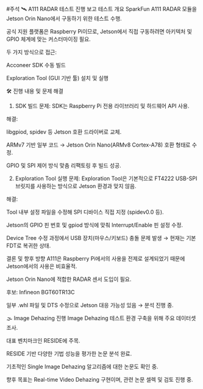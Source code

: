 

#주석
🛰 A111 RADAR 테스트 진행 보고
 테스트 개요
SparkFun A111 RADAR 모듈을 Jetson Orin Nano에서 구동하기 위한 테스트 수행.

공식 지원 플랫폼은 Raspberry Pi이므로, Jetson에서 직접 구동하려면 아키텍처 및 GPIO 체계에 맞는 커스터마이징 필요.

두 가지 방식으로 접근:

Acconeer SDK 수동 빌드

Exploration Tool (GUI 기반 툴) 설치 및 실행

🛠 진행 내용 및 문제 해결
1. SDK 빌드
문제: SDK는 Raspberry Pi 전용 라이브러리 및 하드웨어 API 사용.

해결:

libgpiod, spidev 등 Jetson 호환 드라이버로 교체.

ARMv7 기반 일부 코드 → Jetson Orin Nano(ARMv8 Cortex-A78) 호환 형태로 수정.

GPIO 및 SPI 제어 방식 맞춤 리팩토링 후 빌드 성공.

2. Exploration Tool 실행
문제: Exploration Tool은 기본적으로 FT4222 USB-SPI 브릿지를 사용하는 방식으로 Jetson 환경과 맞지 않음.

해결:

Tool 내부 설정 파일을 수정해 SPI 디바이스 직접 지정 (spidev0.0 등).

Jetson의 GPIO 핀 번호 및 gpiod 방식에 맞춰 Interrupt/Enable 핀 설정 수정.

Device Tree 수정 과정에서 USB 장치(마우스/키보드) 충돌 문제 발생 → 현재는 기본 FDT로 복귀한 상태.

 결론 및 향후 방향
A111은 Raspberry Pi에서의 사용을 전제로 설계되었기 때문에 Jetson에서의 사용은 비효율적.

Jetson Orin Nano에 적합한 RADAR 센서 도입이 필요.

후보: Infineon BGT60TR13C

일부 .whl 파일 및 DTS 수정으로 Jetson 대응 가능성 있음 → 분석 진행 중.

🌫️ Image Dehazing 진행
Image Dehazing 테스트 환경 구축을 위해 주요 데이터셋 조사.

대표 벤치마크인 RESIDE에 주목.

RESIDE 기반 다양한 기법 성능을 평가한 논문 분석 완료.

기초적인 Single Image Dehazing 알고리즘에 대한 논문도 확인 중.

향후 목표는 Real-time Video Dehazing 구현이며, 관련 논문 셀렉 및 검토 진행 중.
